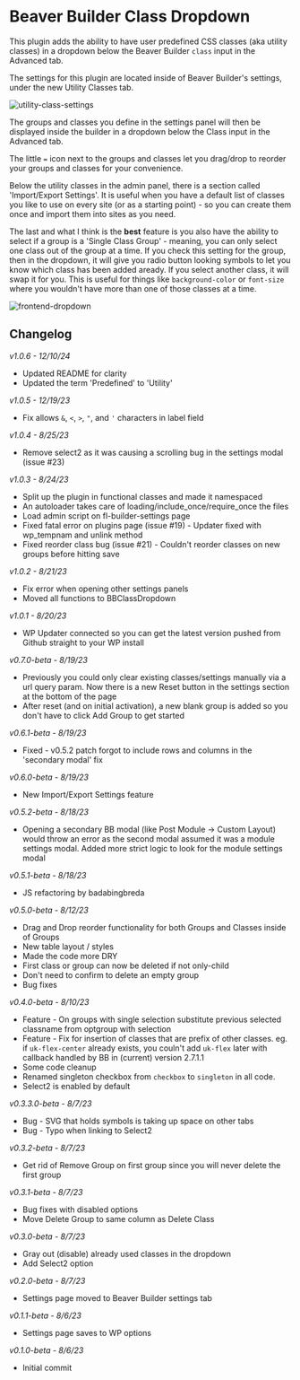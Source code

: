 # Beaver Builder Class Dropdown
This plugin adds the ability to have user predefined CSS classes (aka utility classes) in a dropdown below the Beaver Builder `class` input in the Advanced tab.

The settings for this plugin are located inside of Beaver Builder's settings, under the new Utility Classes tab.

![utility-class-settings](https://github.com/user-attachments/assets/6bdbbb97-2277-41b8-8ef2-321cc7b26e32)


The groups and classes you define in the settings panel will then be displayed inside the builder in a dropdown below the Class input in the Advanced tab.

The little `=` icon next to the groups and classes let you drag/drop to reorder your groups and classes for your convenience. 

Below the utility classes in the admin panel, there is a section called 'Import/Export Settings'. It is useful when you have a default list of classes you like to use on every site (or as a starting point) - so you can create them once and import them into sites as you need.

The last and what I think is the **best** feature is you also have the ability to select if a group is a 'Single Class Group' - meaning, you can only select one class out of the group at a time. If you check this setting for the group, then in the dropdown, it will give you radio button looking symbols to let you know which class has been added aready. If you select another class, it will swap it for you. This is useful for things like `background-color` or `font-size` where you wouldn't have more than one of those classes at a time.

![frontend-dropdown](https://github.com/user-attachments/assets/cade8322-0528-4760-b615-6ed7291e8839)


## Changelog

*v1.0.6 - 12/10/24*
- Updated README for clarity
- Updated the term 'Predefined' to 'Utility'

*v1.0.5 - 12/19/23*
- Fix allows `&`, `<`, `>`, `"`, and `'` characters in label field

*v1.0.4 - 8/25/23*
- Remove select2 as it was causing a scrolling bug in the settings modal (issue #23)

*v1.0.3 - 8/24/23*
- Split up the plugin in functional classes and made it namespaced
- An autoloader takes care of loading/include_once/require_once the files
- Load admin script on fl-builder-settings page
- Fixed fatal error on plugins page (issue #19) - Updater fixed with wp_tempnam and unlink method
- Fixed reorder class bug (issue #21) - Couldn't reorder classes on new groups before hitting save

*v1.0.2 - 8/21/23*
- Fix error when opening other settings panels
- Moved all functions to BBClassDropdown

*v1.0.1 - 8/20/23*
- WP Updater connected so you can get the latest version pushed from Github straight to your WP install

*v0.7.0-beta - 8/19/23*
- Previously you could only clear existing classes/settings manually via a url query param. Now there is a new Reset button in the settings section at the bottom of the page
- After reset (and on initial activation), a new blank group is added so you don't have to click Add Group to get started

*v0.6.1-beta - 8/19/23*
- Fixed - v0.5.2 patch forgot to include rows and columns in the 'secondary modal' fix

*v0.6.0-beta - 8/19/23*
- New Import/Export Settings feature

*v0.5.2-beta - 8/18/23*
- Opening a secondary BB modal (like Post Module -> Custom Layout) would throw an error as the second modal assumed it was a module settings modal. Added more strict logic to look for the module settings modal

*v0.5.1-beta - 8/18/23*
- JS refactoring by badabingbreda

*v0.5.0-beta - 8/12/23*
- Drag and Drop reorder functionality for both Groups and Classes inside of Groups
- New table layout / styles
- Made the code more DRY
- First class or group can now be deleted if not only-child
- Don't need to confirm to delete an empty group
- Bug fixes

*v0.4.0-beta - 8/10/23*
- Feature - On groups with single selection substitute previous selected classname from optgroup with selection
- Feature - Fix for insertion of classes that are prefix of other classes. eg. if `uk-flex-center` already exists, you couln't add `uk-flex` later with callback handled by BB in (current) version 2.7.1.1
- Some code cleanup
- Renamed singleton checkbox from `checkbox` to `singleton` in all code.
- Select2 is enabled by default

*v0.3.3.0-beta - 8/7/23*
- Bug - SVG that holds symbols is taking up space on other tabs
- Bug - Typo when linking to Select2

*v0.3.2-beta - 8/7/23*
- Get rid of Remove Group on first group since you will never delete the first group

*v0.3.1-beta - 8/7/23*
- Bug fixes with disabled options
- Move Delete Group to same column as Delete Class

*v0.3.0-beta - 8/7/23*
- Gray out (disable) already used classes in the dropdown
- Add Select2 option

*v0.2.0-beta - 8/7/23*
- Settings page moved to Beaver Builder settings tab

*v0.1.1-beta - 8/6/23*
- Settings page saves to WP options

*v0.1.0-beta - 8/6/23*
- Initial commit

